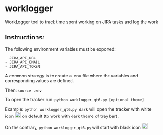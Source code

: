 # worklogger
WorkLogger tool to track time spent working on JIRA tasks and log the work

## Instructions:

The following environment variables must be exported:
```
- JIRA_API_URL
- JIRA_API_EMAIL
- JIRA_API_TOKEN
```

A common strategy is to create a .env file where the variables and corresponding values are defined.

Then:
```source .env```

To open the tracker run:
```python worklogger_qt6.py [optional theme]```

Example: ```python worklogger_qt6.py dark``` will open the tracker with white icon <img src="https://drive.usercontent.google.com/download?id=19vglgXt_tTVe1LMzIelu9-8KuZLJR5Bj" width="20"/> on default (to work with dark theme of tray bar). 

On the contrary, ```python worklogger_qt6.py``` will start with black icon <img src="https://drive.usercontent.google.com/download?id=1ROXlU1Zuj5BCrxGGDkQjgcOH-L0OYWUl" width="20"/>
